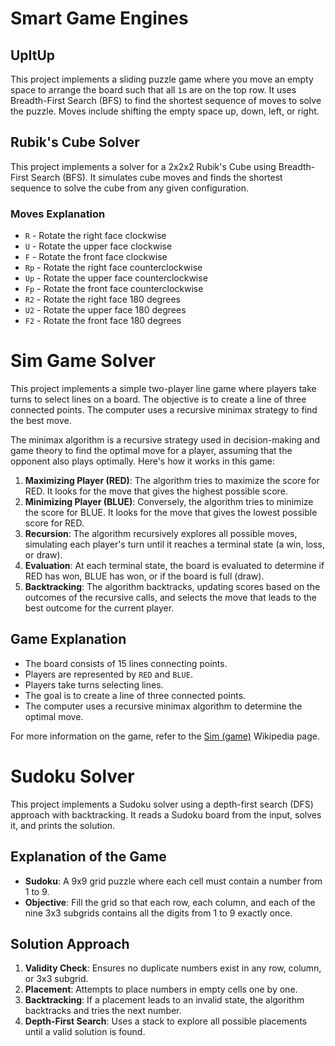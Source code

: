 # Smart Game Engines
## UpItUp 

This project implements a sliding puzzle game where you move an empty space to arrange the board such that all `1`s are on the top row. It uses Breadth-First Search (BFS) to find the shortest sequence of moves to solve the puzzle. Moves include shifting the empty space up, down, left, or right.
## Rubik's Cube Solver

This project implements a solver for a 2x2x2 Rubik's Cube using Breadth-First Search (BFS). It simulates cube moves and finds the shortest sequence to solve the cube from any given configuration.
### Moves Explanation

- `R` - Rotate the right face clockwise
- `U` - Rotate the upper face clockwise
- `F` - Rotate the front face clockwise
- `Rp` - Rotate the right face counterclockwise
- `Up` - Rotate the upper face counterclockwise
- `Fp` - Rotate the front face counterclockwise
- `R2` - Rotate the right face 180 degrees
- `U2` - Rotate the upper face 180 degrees
- `F2` - Rotate the front face 180 degrees
# Sim Game Solver

This project implements a simple two-player line game where players take turns to select lines on a board. The objective is to create a line of three connected points. The computer uses a recursive minimax strategy to find the best move.

The minimax algorithm is a recursive strategy used in decision-making and game theory to find the optimal move for a player, assuming that the opponent also plays optimally. Here's how it works in this game:

1. **Maximizing Player (RED)**: The algorithm tries to maximize the score for RED. It looks for the move that gives the highest possible score.
2. **Minimizing Player (BLUE)**: Conversely, the algorithm tries to minimize the score for BLUE. It looks for the move that gives the lowest possible score for RED.
3. **Recursion**: The algorithm recursively explores all possible moves, simulating each player's turn until it reaches a terminal state (a win, loss, or draw).
4. **Evaluation**: At each terminal state, the board is evaluated to determine if RED has won, BLUE has won, or if the board is full (draw).
5. **Backtracking**: The algorithm backtracks, updating scores based on the outcomes of the recursive calls, and selects the move that leads to the best outcome for the current player.
## Game Explanation

- The board consists of 15 lines connecting points.
- Players are represented by `RED` and `BLUE`.
- Players take turns selecting lines.
- The goal is to create a line of three connected points.
- The computer uses a recursive minimax algorithm to determine the optimal move.

For more information on the game, refer to the [Sim (game)](https://en.wikipedia.org/wiki/Sim_(game)) Wikipedia page.

# Sudoku Solver

This project implements a Sudoku solver using a depth-first search (DFS) approach with backtracking. It reads a Sudoku board from the input, solves it, and prints the solution.

## Explanation of the Game

- **Sudoku**: A 9x9 grid puzzle where each cell must contain a number from 1 to 9.
- **Objective**: Fill the grid so that each row, each column, and each of the nine 3x3 subgrids contains all the digits from 1 to 9 exactly once.

## Solution Approach

1. **Validity Check**: Ensures no duplicate numbers exist in any row, column, or 3x3 subgrid.
2. **Placement**: Attempts to place numbers in empty cells one by one.
3. **Backtracking**: If a placement leads to an invalid state, the algorithm backtracks and tries the next number.
4. **Depth-First Search**: Uses a stack to explore all possible placements until a valid solution is found.

